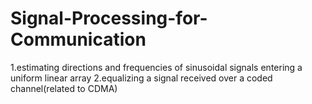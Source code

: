# Signal-Processing-for-Communication
1.estimating directions and frequencies of sinusoidal signals entering a uniform linear array
2.equalizing a signal received over a coded channel(related to CDMA)
